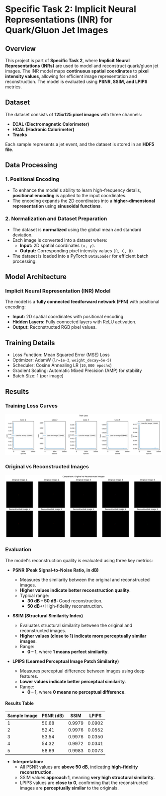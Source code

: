 # Specific Task 2: Implicit Neural Representations (INR) for Quark/Gluon Jet Images

## Overview
This project is part of **Specific Task 2**, where **Implicit Neural Representations (INRs)** are used to model and reconstruct quark/gluon jet images. The INR model maps **continuous spatial coordinates** to **pixel intensity values**, allowing for efficient image representation and reconstruction. The model is evaluated using **PSNR, SSIM, and LPIPS** metrics.

## Dataset
The dataset consists of **125x125 pixel images** with three channels:
- **ECAL (Electromagnetic Calorimeter)**
- **HCAL (Hadronic Calorimeter)**
- **Tracks**

Each sample represents a jet event, and the dataset is stored in an **HDF5 file**.

## Data Processing

### 1. Positional Encoding
- To enhance the model's ability to learn high-frequency details, **positional encoding** is applied to the input coordinates.
- The encoding expands the 2D coordinates into a **higher-dimensional representation** using **sinusoidal functions**.

### 2. Normalization and Dataset Preparation
- The dataset is **normalized** using the global mean and standard deviation.
- Each image is converted into a dataset where:
  - **Input:** 2D spatial coordinates `(x, y)`.
  - **Output:** Corresponding pixel intensity values `(R, G, B)`.
- The dataset is loaded into a PyTorch `DataLoader` for efficient batch processing.

## Model Architecture

### Implicit Neural Representation (INR) Model
The model is a **fully connected feedforward network (FFN)** with positional encoding:
- **Input:** 2D spatial coordinates with positional encoding.
- **Hidden Layers:** Fully connected layers with ReLU activation.
- **Output:** Reconstructed RGB pixel values.

## Training Details

- Loss Function: Mean Squared Error (MSE) Loss  
- Optimizer: AdamW (`lr=1e-3`, `weight_decay=5e-5`)  
- Scheduler: Cosine Annealing LR (`10,000 epochs`)  
- Gradient Scaling: Automatic Mixed Precision (AMP) for stability  
- Batch Size: 1 (per image)  

## Results

### Training Loss Curves
![Loss Curve](curve.png)

### Original vs Reconstructed Images
![Original vs Reconstructed](compare.png)

### Evaluation
The model's reconstruction quality is evaluated using three key metrics:

- **PSNR (Peak Signal-to-Noise Ratio, in dB)**
  - Measures the similarity between the original and reconstructed images.
  - **Higher values indicate better reconstruction quality**.
  - Typical range:
    - **30 dB – 50 dB:** Good reconstruction.
    - **50 dB+:** High-fidelity reconstruction.

- **SSIM (Structural Similarity Index)**
  - Evaluates structural similarity between the original and reconstructed images.
  - **Higher values (close to 1) indicate more perceptually similar images**.
  - Range:
    - **0 – 1**, where **1 means perfect similarity**.

- **LPIPS (Learned Perceptual Image Patch Similarity)**
  - Measures perceptual difference between images using deep features.
  - **Lower values indicate better perceptual similarity**.
  - Range:
    - **0 – 1**, where **0 means no perceptual difference**.

#### Results Table
| Sample Image | PSNR (dB) | SSIM | LPIPS |
|-------------|-----------|------|--------|
| 1           | 50.68     | 0.9979 | 0.0902 |
| 2           | 52.41     | 0.9976 | 0.0552 |
| 3           | 53.54     | 0.9976 | 0.0350 |
| 4           | 54.32     | 0.9972 | 0.0341 |
| 5           | 58.69     | 0.9983 | 0.0073 |

- **Interpretation:**
  - All PSNR values are **above 50 dB**, indicating **high-fidelity reconstruction**.
  - SSIM values **approach 1**, meaning **very high structural similarity**.
  - LPIPS values are **close to 0**, confirming that the reconstructed images are **perceptually similar** to the originals.



